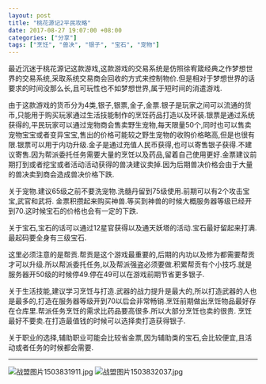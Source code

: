 ```yaml
---
layout: post
title: "桃花源记2平民攻略"
date: 2017-08-27 19:07:00 +08:00
categories: ["分享"]
tags: ["烹饪", "兽决", "银子", "宝石", "宠物"]
---
```


最近沉迷于桃花源记这款游戏,这款游戏的交易系统是仿照徐宥箴经典之作梦想世界的交易系统,采取系统交易商会回收的方式来控制物价.但是相对于梦想世界的话要求的时间没那么长,且可玩性也不如梦想世界,属于短时间的消遣游戏.


<!--more-->


由于这款游戏的货币分为4类,银子,银票,金子,金票.银子是玩家之间可以流通的货币,只能用于购买玩家通过生活技能制作的烹饪药品打造以及环装.银票是通过系统获得的,平民玩家可以通过宠物商会售卖野生宠物,每天限量50个,同时也可以售卖宠物宝宝或者变异宝宝,售出的价格可能较之野生宠物的收购价格略高,但是也很有限.银票可以用于内功升级.金子是通过充值人民币获得,也可以寄售银子获得.不建议寄售.因为帮派委托任务需要大量的烹饪以及药品,留着自己使用更好.金票建议前期打到或者挖宝或者活动活动获得的兽决建议卖掉.因为后期兽决价格会由于大量的兽决卖到商会造成兽决价格下跌.

关于宠物.建议65级之前不要洗宠物.洗髓丹留到75级使用.前期可以有2个攻击宝宝,武官和武将.
金票积攒起来购买神兽.等买到神兽的时候大概服务器等级已经开到70.这时候宝石的价格也会有一定的下跌.

关于宝石,宝石的话可以通过12星官获得以及通天妖塔的活动.宝石最好留起来打满.最起码要全身有三级宝石.

这里必须注意的是帮贡.帮贡是这个游戏最重要的,后期的内功以及修为都需要帮贡才可以升级.所以帮派委托任务,以及帮派强盗必须要做.积累帮贡有个小技巧.就是服务器开50级的时候停49.停在49可以在游戏前期节省更多银子.

关于生活技能,建议学习烹饪与打造.武器的战力提升是最大的,所以打造武器的人也是最多的,打造在服务器等级开到70以后会非常畅销.烹饪前期做出烹饪物品最好存在仓库里.帮派任务烹饪的需求比药品要高很多.所以大部分烹饪也卖的很贵.
烹饪最好不要卖.在打造最值钱的时候可以选择卖打造获得银子.

关于职业的选择,辅助职业可能会比较省金票,因为辅助类的宝石,会比较便宜,且活动或者任务的时候都会需要.


----------
![战盟图片1503831911.jpg][1]
![战盟图片1503832037.jpg][2]


  [1]: https://xy07-1251893119.costj.myqcloud.com/2017/08/27/1479494381.jpg
  [2]: https://xy07-1251893119.costj.myqcloud.com/2017/08/27/439926520.jpg